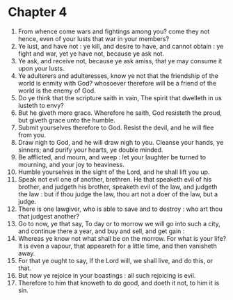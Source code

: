 # Chapter 4

1. From whence come wars and fightings among you? come they not hence, even of your lusts that war in your members?
2. Ye lust, and have not : ye kill, and desire to have, and cannot obtain : ye fight and war, yet ye have not, because ye ask not.
3. Ye ask, and receive not, because ye ask amiss, that ye may consume it upon your lusts.
4. Ye adulterers and adulteresses, know ye not that the friendship of the world is enmity with God? whosoever therefore will be a friend of the world is the enemy of God.
5. Do ye think that the scripture saith in vain, The spirit that dwelleth in us lusteth to envy?
6. But he giveth more grace. Wherefore he saith, God resisteth the proud, but giveth grace unto the humble.
7. Submit yourselves therefore to God. Resist the devil, and he will flee from you.
8. Draw nigh to God, and he will draw nigh to you. Cleanse your hands, ye sinners; and purify your hearts, ye double minded.
9. Be afflicted, and mourn, and weep : let your laughter be turned to mourning, and your joy to heaviness.
10. Humble yourselves in the sight of the Lord, and he shall lift you up.
11. Speak not evil one of another, brethren. He that speaketh evil of his brother, and judgeth his brother, speaketh evil of the law, and judgeth the law : but if thou judge the law, thou art not a doer of the law, but a judge.
12. There is one lawgiver, who is able to save and to destroy : who art thou that judgest another?
13. Go to now, ye that say, To day or to morrow we will go into such a city, and continue there a year, and buy and sell, and get gain :
14. Whereas ye know not what shall be on the morrow. For what is your life? It is even a vapour, that appeareth for a little time, and then vanisheth away.
15. For that ye ought to say, If the Lord will, we shall live, and do this, or that.
16. But now ye rejoice in your boastings : all such rejoicing is evil.
17. Therefore to him that knoweth to do good, and doeth it not, to him it is sin.

